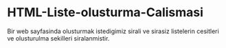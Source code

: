 # HTML-Liste-olusturma-Calismasi
Bir web sayfasinda olusturmak istedigimiz sirali ve sirasiz listelerin cesitleri ve olusturulma sekilleri siralanmistir.
